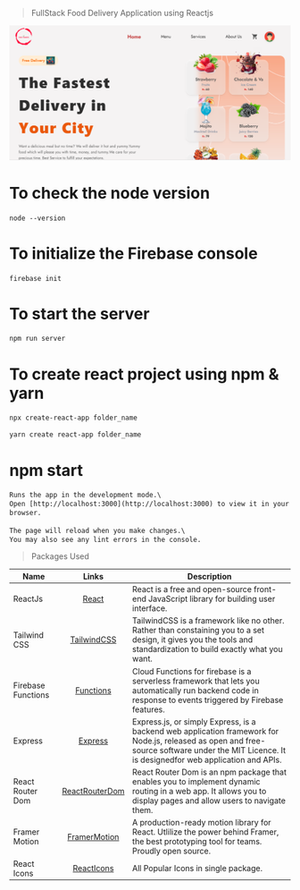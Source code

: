 > FullStack Food Delivery Application using Reactjs

![This is the Project Thumbnail](./snap.png)

# To check the node version

```
node --version
```

# To initialize the Firebase console

```
firebase init
```

# To start the server

```
npm run server
```

# To create react project using npm & yarn

```
npx create-react-app folder_name
```

```
yarn create react-app folder_name
```
# npm start
```
Runs the app in the development mode.\
Open [http://localhost:3000](http://localhost:3000) to view it in your browser.

The page will reload when you make changes.\
You may also see any lint errors in the console.
```

> Packages Used

| Name                 | Links | Description |
|----------------------|:-----:|-------------|
| ReactJs              | [React](https://reactjs.org/) | React is a free and open-source front-end JavaScript library for building user interface.|
| Tailwind CSS         | [TailwindCSS](https://tailwindcss.com) | TailwindCSS is a framework like no other. Rather than constaining you to a set design,  it gives you the tools and standardization to build exactly what you want.|
| Firebase Functions    | [Functions](https://firebase.google.com/docs/functions) | Cloud Functions for firebase is a serverless framework that lets you automatically run backend code in response to events triggered by Firebase features.|
| Express                | [Express](https://expressjs.com/) | Express.js, or simply Express, is a backend web application framework for Node.js, released as open and free-source software under the MIT Licence. It is designedfor web application and APIs. |
| React Router Dom        | [ReactRouterDom](https://reactrouter.com/en/main) | React Router Dom is an npm package that enables you to implement dynamic routing in a web app. It allows you to display pages and allow users to navigate them. |
| Framer Motion           | [FramerMotion](https://www.framer.com/motion/) | A production-ready motion library for React. Utlilize the power behind Framer, the best prototyping tool for teams. Proudly open source. |
| React Icons              | [ReactIcons](https://react-icons.github.io/react-icons/) | All Popular Icons in single package. |